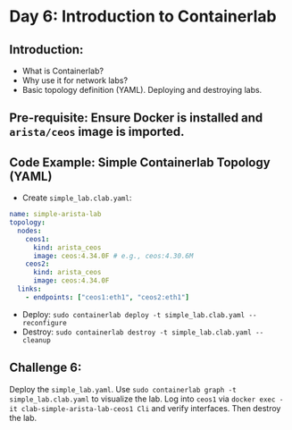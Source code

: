 # **Day 6: Introduction to Containerlab**

## **Introduction:** 
* What is Containerlab? 
* Why use it for network labs? 
* Basic topology definition (YAML). Deploying and destroying labs.

## **Pre-requisite:** Ensure Docker is installed and `arista/ceos` image is imported.

## **Code Example: Simple Containerlab Topology (YAML)**

* Create `simple_lab.clab.yaml`:

```yaml
name: simple-arista-lab
topology:
  nodes:
    ceos1:
      kind: arista_ceos
      image: ceos:4.34.0F # e.g., ceos:4.30.6M
    ceos2:
      kind: arista_ceos
      image: ceos:4.34.0F
  links:
    - endpoints: ["ceos1:eth1", "ceos2:eth1"]
```

* Deploy: `sudo containerlab deploy -t simple_lab.clab.yaml --reconfigure` 
* Destroy: `sudo containerlab destroy -t simple_lab.clab.yaml --cleanup`

## **Challenge 6:** 
Deploy the `simple_lab.yaml`. Use `sudo containerlab graph -t simple_lab.clab.yaml` to visualize the lab. Log into `ceos1` via `docker exec -it clab-simple-arista-lab-ceos1 Cli` and verify interfaces. Then destroy the lab.
